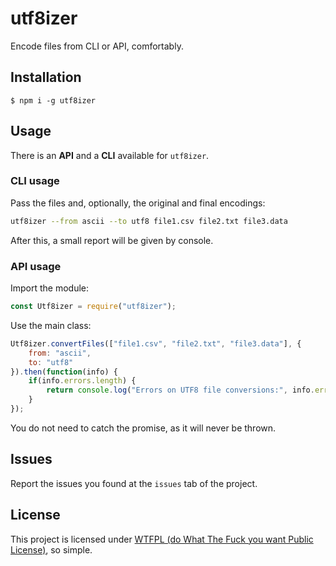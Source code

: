 # utf8izer

Encode files from CLI or API, comfortably.

## Installation

`$ npm i -g utf8izer`

## Usage

There is an **API** and a **CLI** available for `utf8izer`.

### CLI usage

Pass the files and, optionally, the original and final encodings:

```bash
utf8izer --from ascii --to utf8 file1.csv file2.txt file3.data
```

After this, a small report will be given by console.

### API usage

Import the module:

```js
const Utf8izer = require("utf8izer");
```

Use the main class:

```js
Utf8izer.convertFiles(["file1.csv", "file2.txt", "file3.data"], {
    from: "ascii",
    to: "utf8"
}).then(function(info) {
    if(info.errors.length) {
        return console.log("Errors on UTF8 file conversions:", info.errors);
    }
});
```

You do not need to catch the promise, as it will never be thrown.

## Issues

Report the issues you found at the `issues` tab of the project.

## License

This project is licensed under [WTFPL (do What The Fuck you want Public License)](https://en.wikipedia.org/wiki/WTFPL), so simple.